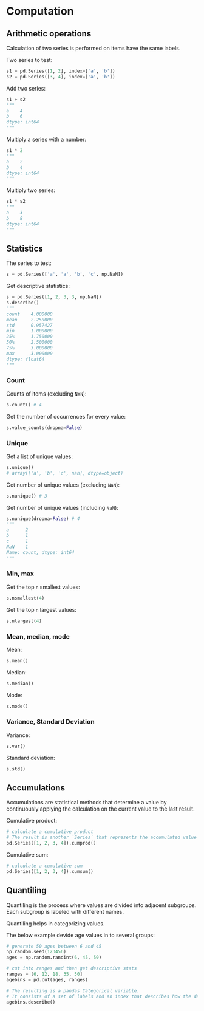 # Computation

## Arithmetic operations

Calculation of two series is performed on items have the same labels.

Two series to test:
```py
s1 = pd.Series([1, 2], index=['a', 'b'])
s2 = pd.Series([3, 4], index=['a', 'b'])
```

Add two series:
```py
s1 + s2
"""
a    4
b    6
dtype: int64
"""
```

Multiply a series with a number:
```py
s1 * 2
"""
a    2
b    4
dtype: int64
"""
```

Multiply two series:
```py
s1 * s2
"""
a    3
b    8
dtype: int64
"""
```

## Statistics

The series to test:
```py
s = pd.Series(['a', 'a', 'b', 'c', np.NaN])
```

Get descriptive statistics:
```py
s = pd.Series([1, 2, 3, 3, np.NaN])
s.describe()
"""
count    4.000000
mean     2.250000
std      0.957427
min      1.000000
25%      1.750000
50%      2.500000
75%      3.000000
max      3.000000
dtype: float64
"""
```

### Count
Counts of items (excluding `NaN`):
```py
s.count() # 4
```

Get the number of occurrences for every value:
```py
s.value_counts(dropna=False)
```

### Unique
Get a list of unique values:
```py
s.unique()
# array(['a', 'b', 'c', nan], dtype=object)
```

Get number of unique values (excluding `NaN`):
```py
s.nunique() # 3
```

Get number of unique values (including `NaN`):
```py
s.nunique(dropna=False) # 4
"""
a      2
b      1
c      1
NaN    1
Name: count, dtype: int64
"""
```


### Min, max
Get the top `n` smallest values:
```py
s.nsmallest(4)
```

Get the top `n` largest values:
```py
s.nlargest(4)
```


### Mean, median, mode

Mean:
```py
s.mean()
```

Median:
```py
s.median()
```

Mode:
```py
s.mode()
```

### Variance, Standard Deviation
Variance:
```py
s.var()
```

Standard deviation:
```py
s.std()
```


## Accumulations

Accumulations are statistical methods that determine a value by continuously applying the calculation on the current value to the last result.

Cumulative product:
```py
# calculate a cumulative product
# The result is another `Series` that represents the accumulated value at each position
pd.Series([1, 2, 3, 4]).cumprod()
```

Cumulative sum:
```py
# calculate a cumulative sum
pd.Series([1, 2, 3, 4]).cumsum()
```


## Quantiling

Quantiling is the process where values are divided into adjacent subgroups. Each subgroup is labeled with different names.

Quantiling helps in categorizing values.

The below example devide age values in to several groups:

```py
# generate 50 ages between 6 and 45
np.random.seed(123456)
ages = np.random.randint(6, 45, 50)

# cut into ranges and then get descriptive stats
ranges = [6, 12, 18, 35, 50]
agebins = pd.cut(ages, ranges)

# The resulting is a pandas Categorical variable. 
# It consists of a set of labels and an index that describes how the data has been split.
agebins.describe()
```
